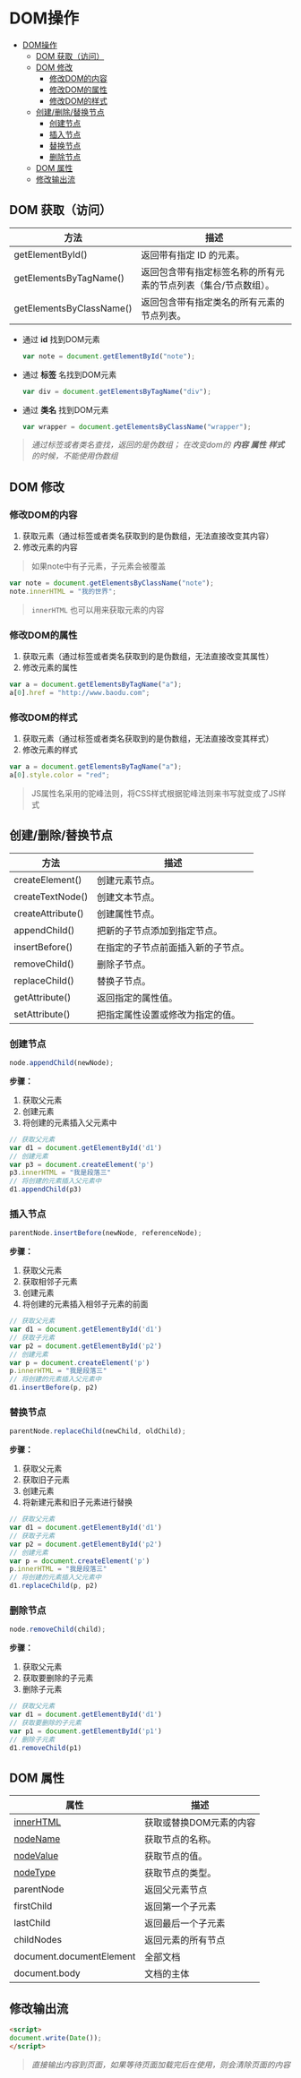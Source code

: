 # DOM操作

<!-- TOC -->

- [DOM操作](#dom操作)
    - [DOM 获取（访问）](#dom-获取访问)
    - [DOM 修改](#dom-修改)
        - [修改DOM的内容](#修改dom的内容)
        - [修改DOM的属性](#修改dom的属性)
        - [修改DOM的样式](#修改dom的样式)
    - [创建/删除/替换节点](#创建删除替换节点)
        - [创建节点](#创建节点)
        - [插入节点](#插入节点)
        - [替换节点](#替换节点)
        - [删除节点](#删除节点)
    - [DOM 属性](#dom-属性)
    - [修改输出流](#修改输出流)

<!-- /TOC -->



## DOM 获取（访问）

|           方法           |                              描述                               
| ------------------------ | ---------------------------------------
| getElementById()         | 返回带有指定 ID 的元素。                                        
| getElementsByTagName()   | 返回包含带有指定标签名称的所有元素的节点列表（集合/节点数组）。 
| getElementsByClassName() | 返回包含带有指定类名的所有元素的节点列表。                      

- 通过 **id** 找到DOM元素 

    ```javascript
    var note = document.getElementById("note");
    ```

- 通过 **标签** 名找到DOM元素

    ```javascript
    var div = document.getElementsByTagName("div");
    ```

- 通过 **类名** 找到DOM元素

    ```javascript
    var wrapper = document.getElementsByClassName("wrapper");
    ```

> *通过标签或者类名查找，返回的是伪数组； 在改变dom的 **内容** **属性** **样式** 的时候，不能使用伪数组*

## DOM 修改

### 修改DOM的内容

1. 获取元素（通过标签或者类名获取到的是伪数组，无法直接改变其内容）
2. 修改元素的内容

> 如果note中有子元素，子元素会被覆盖

```javascript
var note = document.getElementsByClassName("note");
note.innerHTML = "我的世界";
```

> `innerHTML` 也可以用来获取元素的内容

### 修改DOM的属性

1. 获取元素（通过标签或者类名获取到的是伪数组，无法直接改变其属性）
2. 修改元素的属性

```javascript
var a = document.getElementsByTagName("a");
a[0].href = "http://www.baodu.com";
```

### 修改DOM的样式

1. 获取元素（通过标签或者类名获取到的是伪数组，无法直接改变其样式）
2. 修改元素的样式

```javascript
var a = document.getElementsByTagName("a");
a[0].style.color = "red";
```

> JS属性名采用的驼峰法则，将CSS样式根据驼峰法则来书写就变成了JS样式

## 创建/删除/替换节点

|           方法           |             描述                               
| ------------------------ | ---------------------------
| createElement()          | 创建元素节点。                                                  
| createTextNode()         | 创建文本节点。                                                  
| createAttribute()        | 创建属性节点。                                                  
| appendChild()            | 把新的子节点添加到指定节点。                                    
| insertBefore()           | 在指定的子节点前面插入新的子节点。                             
| removeChild()            | 删除子节点。                                                    
| replaceChild()           | 替换子节点。
| getAttribute()           | 返回指定的属性值。                                              
| setAttribute()           | 把指定属性设置或修改为指定的值。       

### 创建节点

```js
node.appendChild(newNode);
```

**步骤：**

1. 获取父元素
2. 创建元素
3. 将创建的元素插入父元素中 

```javascript
// 获取父元素
var d1 = document.getElementById('d1')
// 创建元素
var p3 = document.createElement('p')
p3.innerHTML = "我是段落三"
// 将创建的元素插入父元素中
d1.appendChild(p3)
```

### 插入节点

```javascript
parentNode.insertBefore(newNode, referenceNode);
```

**步骤：**

1. 获取父元素
2. 获取相邻子元素
3. 创建元素
4. 将创建的元素插入相邻子元素的前面 

```javascript
// 获取父元素
var d1 = document.getElementById('d1')
// 获取子元素
var p2 = document.getElementById('p2')
// 创建元素
var p = document.createElement('p')
p.innerHTML = "我是段落三"
// 将创建的元素插入父元素中
d1.insertBefore(p, p2)
```

### 替换节点

```js
parentNode.replaceChild(newChild, oldChild);
```

**步骤：**

1. 获取父元素
2. 获取旧子元素
3. 创建元素
4. 将新建元素和旧子元素进行替换 

```javascript
// 获取父元素
var d1 = document.getElementById('d1')
// 获取子元素
var p2 = document.getElementById('p2')
// 创建元素
var p = document.createElement('p')
p.innerHTML = "我是段落三"
// 将创建的元素插入父元素中
d1.replaceChild(p, p2)
```

### 删除节点

```js
node.removeChild(child);
```

**步骤：**

1. 获取父元素
2. 获取要删除的子元素
3. 删除子元素

```javascript
// 获取父元素
var d1 = document.getElementById('d1')
// 获取要删除的子元素
var p1 = document.getElementById('p1')
// 删除子元素
d1.removeChild(p1)
```

## DOM 属性

|      属性       |             描述                               
| --------------- | ---------------------------
| [innerHTML]()   | 获取或替换DOM元素的内容                                               
| [nodeName]()    | 获取节点的名称。                                                  
| [nodeValue](https://developer.mozilla.org/zh-CN/docs/Web/API/Node/nodeValue)| 获取节点的值。                                                  
| [nodeType](https://developer.mozilla.org/en-US/docs/Web/API/Node/nodeType)| 获取节点的类型。 
| parentNode | 返回父元素节点
| firstChild | 返回第一个子元素
| lastChild  | 返回最后一个子元素                                 
| childNodes   | 返回元素的所有节点                                 
| document.documentElement  | 全部文档                              
| document.body  | 文档的主体                                 

## 修改输出流

```html
<script>
document.write(Date());
</script>
```
> *直接输出内容到页面，如果等待页面加载完后在使用，则会清除页面的内容*